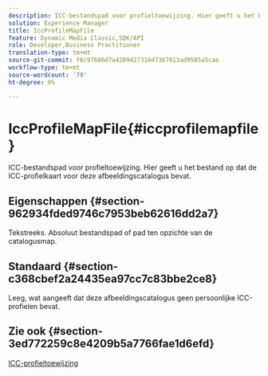 ```yaml
---
description: ICC-bestandspad voor profieltoewijzing. Hier geeft u het bestand op dat de ICC-profielkaart voor deze afbeeldingscatalogus bevat.
solution: Experience Manager
title: IccProfileMapFile
feature: Dynamic Media Classic,SDK/API
role: Developer,Business Practitioner
translation-type: tm+mt
source-git-commit: f6c97606d7a4209427316d7367013ad9585a5cae
workflow-type: tm+mt
source-wordcount: '79'
ht-degree: 0%

---
```



# IccProfileMapFile{#iccprofilemapfile}

ICC-bestandspad voor profieltoewijzing. Hier geeft u het bestand op dat de ICC-profielkaart voor deze afbeeldingscatalogus bevat.

## Eigenschappen {#section-962934fded9746c7953beb62616dd2a7}

Tekstreeks. Absoluut bestandspad of pad ten opzichte van de catalogusmap.

## Standaard {#section-c368cbef2a24435ea97cc7c83bbe2ce8}

Leeg, wat aangeeft dat deze afbeeldingscatalogus geen persoonlijke ICC-profielen bevat.

## Zie ook {#section-3ed772259c8e4209b5a7766fae1d6efd}

[ICC-profieltoewijzing](../../../../../is-api/image-catalog/image-serving-api-ref/c-image-catalog-reference/c-icc-profile-map-reference/c-icc-profile-map-reference.md#concept-57b9148ce55249cd825cb7ee19ed057c)

